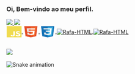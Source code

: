 ### Oi, Bem-vindo ao meu perfil.

<div align="enter">
  <a href="https://github.com/RafaelLoureiro"><img width="50%" src="https://github-readme-stats.vercel.app/api?username=RafaelLoureiro&show_icons=true&theme=highcontrast&include_all_commits=true&count_private=true"/>
  <img width="45%"  src="https://github-readme-stats.vercel.app/api/top-langs/?username=RafaelLoureiro&layout=compact&langs_count=7&theme=highcontrast"/>
</div>
<div>
  <img align="center" alt="Rafa-Js" height="30" width="40" src="https://raw.githubusercontent.com/devicons/devicon/master/icons/javascript/javascript-plain.svg">  
  <img align="center" alt="Rafa-HTML" height="30" width="40" src="https://raw.githubusercontent.com/devicons/devicon/master/icons/html5/html5-original.svg">
  <img align="center" alt="Rafa-CSS" height="30" width="40" src="https://raw.githubusercontent.com/devicons/devicon/master/icons/css3/css3-original.svg"> 
  <img align="center" alt="Rafa-HTML" height="30" width="40" src="https://cdn.jsdelivr.net/gh/devicons/devicon/icons/typescript/typescript-original.svg">       <img align="center" alt="Rafa-HTML" height="30" width="50" src="https://cdn.jsdelivr.net/gh/devicons/devicon/icons/nodejs/nodejs-plain.svg">          
</div>

##

<div> 


  <a href = "mailto:rafanetmello@gmail.com"><img src="https://img.shields.io/badge/-Gmail-%23333?style=for-the-badge&logo=gmail&logoColor=white" target="_blank"></a>
  
  
![Snake animation](https://github.com/RafaelLoureiro/RafaelLoureiro/blob/output/github-contribution-grid-snake.svg)
</div>
